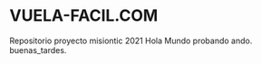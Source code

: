 # VUELA-FACIL.COM
Repositorio proyecto misiontic 2021
Hola Mundo
probando ando.
  buenas_tardes.
  
